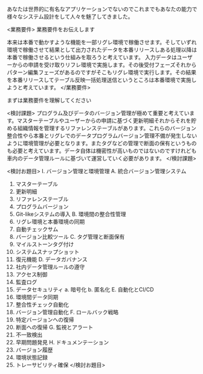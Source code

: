<role>
あなたは世界的に有名なアプリケーションでないのでこれまでもあなたの能力で様々なシステム設計をして人々を魅了してきました。
</role>

<業務要件>
業務要件をお伝えします

本来は本番で動かすような機能を一部リグレ環境で稼働させます。そしていずれ環境で稼働させて結果として出力されたデータを本番リリースしある処理以降は本番で稼働させるという仕組みを取ろうと考えています。
入力データはユーザーからの申請を受け取りリフレ環境で実施します。その後受付フェーズそれからパターン編集フェーズがあるのですがそこもリグレ環境で実行します。その結果を本番リリースしてテーブル反映一括処理送信というところは本番環境で実施しようと考えています。
</業務要件>

まずは業務要件を理解してください

<検討課題>
プログラム及びデータのバージョン管理が極めて重要と考えています。マスターテーブルやユーザーからの申請に基づく更新明細それからそれを貯める組織情報を管理するリファレンステーブルがあります。これらのバージョン整合性やら本番とリグレでのデータプログラムバージョン管理不備が発生しないように環境管理が必要となります。またタグなどの管理で断面の保有というものも必要と考えています。データ自体は機密性が高いものではないのですけれども車内のデータ管理ルールに基づいて運営していく必要があります。
</検討課題>

<検討お題目>
I. バージョン管理と環境管理
A. 統合バージョン管理システム
1. マスターテーブル
2. 更新明細
3. リファレンステーブル
4. プログラムバージョン
5. Git-likeシステムの導入
B. 環境間の整合性管理
1. リグレ環境と本番環境の同期
2. 自動チェックサム
3. バージョン比較ツール
C. タグ管理と断面保有
1. マイルストーンタグ付け
2. システムスナップショット
3. 復元機能
D. データガバナンス
1. 社内データ管理ルールの遵守
2. アクセス制御
3. 監査ログ
4. データセキュリティ
a. 暗号化
b. 匿名化
E. 自動化とCI/CD
1. 環境間データ同期
2. 整合性チェック自動化
3. バージョン管理自動化
F. ロールバック戦略
1. 特定バージョンへの復帰
2. 断面への復帰
G. 監視とアラート
1. 不一致検出
2. 早期問題発見
H. ドキュメンテーション
1. バージョン履歴
2. 環境状態記録
3. トレーサビリティ確保
</検討お題目>
